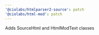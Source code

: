 ```yaml
---
'@ciolabs/htmlparser2-source': patch
'@ciolabs/html-mod': patch
---
```


Adds SourceHtml and HtmlModText classes
